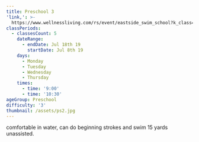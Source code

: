 ```yaml
---
title: Preschool 3
'link,': >-
  https://www.wellnessliving.com/rs/event/eastside_swim_school?k_class=136787&k_class_tab=10864
classPeriods:
  - classesCount: 5
    dateRange:
      - endDate: Jul 18th 19
        startDate: Jul 8th 19
    days:
      - Monday
      - Tuesday
      - Wednesday
      - Thursday
    times:
      - time: '9:00'
      - time: '10:30'
ageGroup: Preschool
difficulty: '3'
thumbnail: /assets/ps2.jpg
---
```

comfortable in water, can do beginning strokes and swim 15 yards unassisted.
